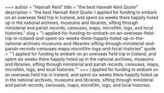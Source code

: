 +++
author = "Hannah Kent"
title = "the best Hannah Kent Quote"
description = "the best Hannah Kent Quote: I applied for funding to embark on an overseas field trip in Iceland, and spent six weeks there happily holed up in the national archives, museums and libraries, sifting through ministerial and parish records, censuses, maps, microfilm, logs, and local histories."
slug = "i-applied-for-funding-to-embark-on-an-overseas-field-trip-in-iceland-and-spent-six-weeks-there-happily-holed-up-in-the-national-archives-museums-and-libraries-sifting-through-ministerial-and-parish-records-censuses-maps-microfilm-logs-and-local-histories"
quote = '''I applied for funding to embark on an overseas field trip in Iceland, and spent six weeks there happily holed up in the national archives, museums and libraries, sifting through ministerial and parish records, censuses, maps, microfilm, logs, and local histories.'''
+++
I applied for funding to embark on an overseas field trip in Iceland, and spent six weeks there happily holed up in the national archives, museums and libraries, sifting through ministerial and parish records, censuses, maps, microfilm, logs, and local histories.
